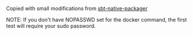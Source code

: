 Copied with small modifications from [sbt-native-packager](https://github.com/sbt/sbt-native-packager/tree/master/src/sbt-test/docker)

NOTE: If you don't have NOPASSWD set for the docker command, the first test will require your sudo password.
